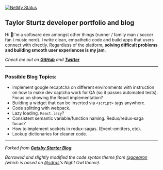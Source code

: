 [![Netlify Status](https://api.netlify.com/api/v1/badges/a1fed13a-2276-45ae-bb82-e3a4343137e7/deploy-status)](https://app.netlify.com/sites/youthful-neumann-53d5c9/deploys)

## Taylor Sturtz developer portfolio and blog

Hi 👋I'm a software dev amongst other things (runner / family man / soccer fan / music nerd). I write clean, empathetic code and build apps that users connect with directly. Regardless of the platform, **solving difficult problems and building smooth user experiences is my jam**.

*Check me out on [**GitHub**](https://github.com/tsturtz) and [**Twitter**](https://twitter.com/taylorsturtz)*

---

### Possible Blog Topics:
- Implement google recaptcha on different environments with instruction on how to make dev captcha work for QA (so it passes automated tests). Focus on showing the React implementation?
- Building a widget that can be inserted via `<script>` tags anywhere.
- Code splitting with webpack.
- Lazy loading. `React.lazy`?
- Consistent semantic variable/function naming. Redux/redux-saga focus?
- How to implement sockets in redux-sagas. (Event-emitters, etc).
- Lookup dictionaries for cleaner code.

---

*Forked from [**Gatsby Starter Blog**](https://github.com/gatsbyjs/gatsby-starter-blog)*

*Borrowed and slightly modified the code syntax theme from [@gaearon](https://github.com/gaearon) (which is based on [@sdras](https://github.com/sdras)'s Night Owl theme).*
